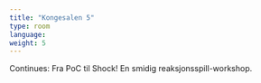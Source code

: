 ```yaml
---
title: "Kongesalen 5"
type: room
language: 
weight: 5
---
```

Continues: Fra PoC til Shock! En smidig reaksjonsspill-workshop.
